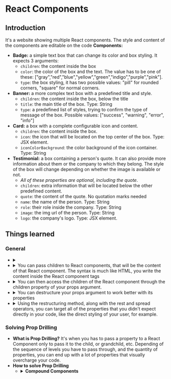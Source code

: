 # React Components
## Introduction
It's a website showing multiple React components. The style and content of the components are editable on the code
**Components:**
  - **Badge:** a simple text box that can change its color and box styling. It expects 3 arguments:
    - `children`: the content inside the box
    - `color`: the color of the box and the text. The value has to be one of these: ["gray","red","blue","yellow","green","indigo","purple","pink"].
    - `type`: the box styling, it has two possible values: "pill" for rounded corners, "square" for normal corners. 
  - **Banner:** a more complex text box with a predefined title and style.
    - `children`: the content inside the box, below the title
    - `title`: the main title of the box. Type: String
    - `type`: a predefined list of styles, trying to confirm the type of message of the box. Possible values: ["success", "warning", "error", "info"]
  - **Card:** a box with a complete configurable icon and content.
    - `children`: the content inside the box.
    - `icon`: the icon that will be located on the top center of the box. Type: JSX element.
    - `iconColorBackground`: the color background of the icon container. Type: String
  - **Testimonial:** a box containing a person's quote. It can also provide more information about them or the company to which they belong. The style of the box will change depending on whether the image is available or not.
    - *All of these properties are optional, including the quote*.  
    - `children`:  extra information that will be located below the other predefined content.
    - `quote`:  the content of the quote. No quotation marks needed
    - `name`: the name of the person. Type: String
    - `role`: their role inside the company. Type: String
    - `image`: the img url of the person. Type: String
    - `logo`: the company's logo. Type: JSX element.
## Things learned
  ### General
  - <details>
      <summary></summary>

      ```JSX
      ```
    </details>
  - <details>
      <summary>You can pass children to React components, that will be the content of that React component. The syntax is much like HTML, you write the content inside the React component tags</summary>

      ```JSX
        <ReactComponent>
          <div>Content of the React Component</div>
        </ReactComponent>
      ```
    </details>    
  - <details>
      <summary>You can then access the children of the React component through the children property of your props argument.</summary>

      ```JSX
      export default function ReactComponent(props){
        return props.children // ==> <div>Content of the React Component</div>
      }
      ```
    </details>
  - <details>
      <summary>You can destructure your props argument to work better with its properties</summary>

      ```JSX
      export default function ReactComponent({propOne, propTwo, children}){
        // *** Logic with propOne and PropTwo ***
        return children
      }
      ```
    </details> 
  - <details>
      <summary>
        Using the restructuring method, along with the rest and spread operators, you can target all of the properties that you didn't expect directly in your code, like the direct styling of your user, for example.
      </summary>
      </br>

    
      > ⚠️ **Warning** </br> 
      > Giving the freedom to pass any property to your user can cause it to override properties that you settled inside your React Component, like the className property.
      > You will have to write your code taking this into account. For className you can use the library "classnames" to add the content of your className and your user className together.

      </br>
      
      ```JSX
      // *** In App.jsx ***
      export default function App(){
        return (<ReactComponent prop1="value1" prop2="value2" className="react-component-content" style={{color:"blue"}} /* ...Other properties */> ReactComponent content </ReactComponent>)
      }

      // *** In ReactComponent.jsx ***
      export default function ReactComponent({propOne, propTwo, className, children, ...rest}){ // style, and all of the other properties will be stored in "rest"
        // *** Logic with propOne and PropTwo ***
        return (
          <div className={className} {...rest}>{children}</div> // all the values of the properties inside rest will be written there, separately 
        )
      }
      ```
    </details>
  ### Solving Prop Drilling
  - **What is Prop Drilling?** It's when you has to pass a property to a React Component only to pass it to the child, or grandchild, etc. Depending of the sequence of levels you have to pass through, and the quantity of properties, you can end up with a lot of properties that visually overcharge your code.
  - **How to solve Prop Drilling**
    - <details>
      <summary><b>Compound Components</b></summary>
      
      - It's a group of components that are created with the intention of working together, much like some HTML elements (like `<ul>` and `<li>`, or `<table>` and `<tr>`).
      - They are written the same as those HTML elements, with a general component as the container, and the children for certain roles.
      - This reduces prop drilling as you can pass the property directly to the children when you are writing them.
      - ```JSX
        // ** Suppose you have a Menu, MenuButton and a MenuItem component **
        export default function App(){
          return (
            /* buttonProp and itemProp passed directly to the children. You avoid passing it to the Menu first */
            <Menu> 
              <MenuButton buttonProp="value"> Menu </MenuButton>
              <MenuItem itemProp="value"> Item 1 </MenuItem>
              <MenuItem itemProp="value"> Item 2 </MenuItem>
              <MenuItem itemProp="value"> Item 3 </MenuItem>
            </Menu>
          )
        }
        ```
      - You can create an auxiliar js file to group all of the child components inside the main one and access them in the same way you access keys inside objects, making the relation more visible.
      - ```JSX
        /* Auxiliar JS, named index.js */
        import Menu from "menuLocation"
        import MenuItem from "menuItemLocation"
        import MenuButton from "menuButtonLocation"

        Menu.Item = MenuItem
        Menu.Button = MenuButton

        export default Menu

        /* App.jsx */
        export default function App(){
          return (
            <Menu> 
              <Menu.Button buttonProp="value"> Menu </MenuButton>
              <Menu.Item itemProp="value"> Item 1 </MenuItem>
              <Menu.Item itemProp="value"> Item 2 </MenuItem>
              <Menu.Item itemProp="value"> Item 3 </MenuItem>
            </Menu>
          )
        }
        ```
    </details> 


